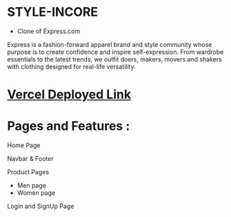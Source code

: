 # STYLE-INCORE
 - Clone of Express.com

Express is a fashion-forward apparel brand and style community whose purpose is to create confidence and inspire self-expression. From wardrobe essentials to the latest trends, we outfit doers, makers, movers and shakers with clothing designed for real-life versatility.


# [Vercel Deployed Link](https://style-incore-express.netlify.app/)

# Pages and Features :
 
 Home Page
 
 Navbar & Footer
 
 Product Pages
   - Men page
   - Women page

Login and SignUp Page
